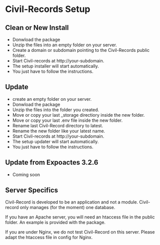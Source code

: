 # Civil-Records Setup

## Clean or New Install

- Donwload the package
- Unzip the files into an empty folder on your server.
- Create a domain or subdomain pointing to the Civil-Records public folder.
- Start Civil-records at http://your-subdomain.
- The setup installer will start automatically.
- You just have to follow the instructions.

## Update

- create an empty folder on your server.
- Donwload the package
- Unzip the files into the folder you created.
- Move or copy your last _storage directiory inside the new folder.
- Move or copy your last .env file inside the new folder.
- Rename last Civil-Record directory to latest.
- Rename the new folder like your latest name.
- Start Civil-records at http://your-subdomain.
- The setup updater will start automatically.
- You just have to follow the instructions.

## Update from Expoactes 3.2.6

- Coming soon

## Server Specifics

Civil-Record is developed to be an application and not a module.
Civil-record only manages (for the moment) one database.

If you have an Apache server, you will need an htaccess file in the public folder.
An example is provided with the package.

If you are under Nginx, we do not test Civil-Record on this server.
Please adapt the htaccess file in config for Nginx.
